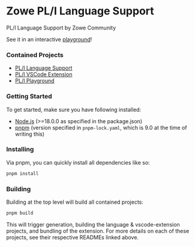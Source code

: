 # Zowe PL/I Language Support

PL/I Language Support by Zowe Community

See it in an interactive [playground](https://zowe.github.io/zowe-pli-language-support/main/)!

### Contained Projects
- [PL/I Language Support](./packages/language/README.md)
- [PL/I VSCode Extension](./packages/vscode-extension/README.md)
- [PL/I Playground](./packages/playground/README.md)

### Getting Started

To get started, make sure you have following installed:

- [Node.js](https://nodejs.org/) (>=18.0.0 as specified in the package.json)
- [pnpm](https://pnpm.io/) (version specified in `pnpm-lock.yaml`, which is 9.0 at the time of writing this)

### Installing

Via pnpm, you can quickly install all dependencies like so:
```sh
pnpm install
```

### Building

Building at the top level will build all contained projects:
```sh
pnpm build
```

This will trigger generation, building the language & vscode-extension projects, and bundling of the extension. For more details on each of these projects, see their respective READMEs linked above.
